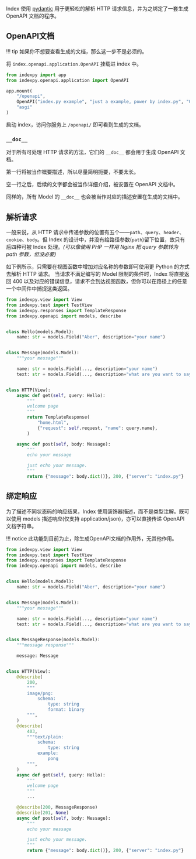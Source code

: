 Index 使用 [pydantic](https://pydantic-docs.helpmanual.io/) 用于更轻松的解析 HTTP 请求信息，并为之绑定了一套生成 OpenAPI 文档的程序。

## OpenAPI文档

!!! tip
    如果你不想要查看生成的文档，那么这一步不是必须的。

将 `index.openapi.application.OpenAPI` 挂载进 index 中。

```python
from indexpy import app
from indexpy.openapi.application import OpenAPI

app.mount(
    "/openapi",
    OpenAPI("index.py example", "just a example, power by index.py", "0.1.0"),
    "asgi"
)
```

启动 index，访问你服务上 `/openapi/` 即可看到生成的文档。

### `__doc__`

对于所有可处理 HTTP 请求的方法，它们的 `__doc__` 都会用于生成 OpenAPI 文档。

第一行将被当作概要描述，所以尽量简明扼要，不要太长。

空一行之后，后续的文字都会被当作详细介绍，被安置在 OpenAPI 文档中。

同样的，所有 Model 的 `__doc__` 也会被当作对应的描述安置在生成的文档中。

## 解析请求

一般来说，从 HTTP 请求中传递参数的位置有五个——`path`、`query`、`header`、`cookie`、`body`。但 Index 的设计中，并没有给路径参数(`path`)留下位置，故只有后四种可被 Index 处理。*(可以像使用 PHP 一样用 Nginx 把 query 参数转为 path 参数，但没必要)*

如下例所示，只需要在视图函数中增加对应名称的参数即可使用更 Python 的方式去解析 HTTP 请求。
当请求不满足编写的 Model 限制的条件时，Index 将直接返回 400 以及对应的错误信息，请求不会到达视图函数，但你可以在路径上的任意一个中间件中捕捉这类返回。

```python
from indexpy.view import View
from indexpy.test import TestView
from indexpy.responses import TemplateResponse
from indexpy.openapi import models, describe


class Hello(models.Model):
    name: str = models.Field("Aber", description="your name")


class Message(models.Model):
    """your message"""

    name: str = models.Field(..., description="your name")
    text: str = models.Field(..., description="what are you want to say?")


class HTTP(View):
    async def get(self, query: Hello):
        """
        welcome page
        """
        return TemplateResponse(
            "home.html",
            {"request": self.request, "name": query.name},
        )

    async def post(self, body: Message):
        """
        echo your message

        just echo your message.
        """
        return {"message": body.dict()}, 200, {"server": "index.py"}
```

## 绑定响应

为了描述不同状态码的响应结果，Index 使用装饰器描述，而不是类型注解。既可以使用 models 描述响应(仅支持 application/json)，亦可以直接传递 OpenAPI 文档字符串。

!!! notice
    此功能到目前为止，除生成OpenAPI文档的作用外，无其他作用。

```python
from indexpy.view import View
from indexpy.test import TestView
from indexpy.responses import TemplateResponse
from indexpy.openapi import models, describe


class Hello(models.Model):
    name: str = models.Field("Aber", description="your name")


class Message(models.Model):
    """your message"""

    name: str = models.Field(..., description="your name")
    text: str = models.Field(..., description="what are you want to say?")


class MessageResponse(models.Model):
    """message response"""

    message: Message


class HTTP(View):
    @describe(
        200,
        """
        image/png:
            schema:
                type: string
                format: binary
        """,
    )
    @describe(
        403,
        """text/plain:
            schema:
                type: string
            example:
                pong
        """,
    )
    async def get(self, query: Hello):
        """
        welcome page
        """
        ...

    @describe(200, MessageResponse)
    @describe(201, None)
    async def post(self, body: Message):
        """
        echo your message

        just echo your message.
        """
        return {"message": body.dict()}, 200, {"server": "index.py"}
```
